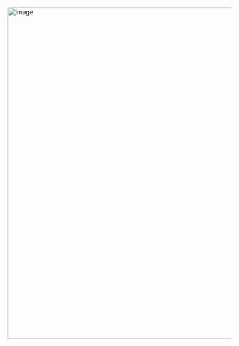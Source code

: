 <img width="1201" height="745" alt="image" src="https://github.com/user-attachments/assets/11b2ceb2-69df-4359-9c94-df34f524767c" />
